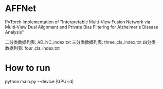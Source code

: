 # AFFNet
PyTorch implementation of "Interpretable Multi-View Fusion Network via Multi-View Dual Alignment and Private Bias Filtering for Alzheimer's Disease Analysis"

二分类数据列表: AD_NC_index.txt 
三分类数据列表: three_cls_index.txt
四分类数据列表: four_cls_index.txt

# How to run
python main.py --device [GPU-id]
